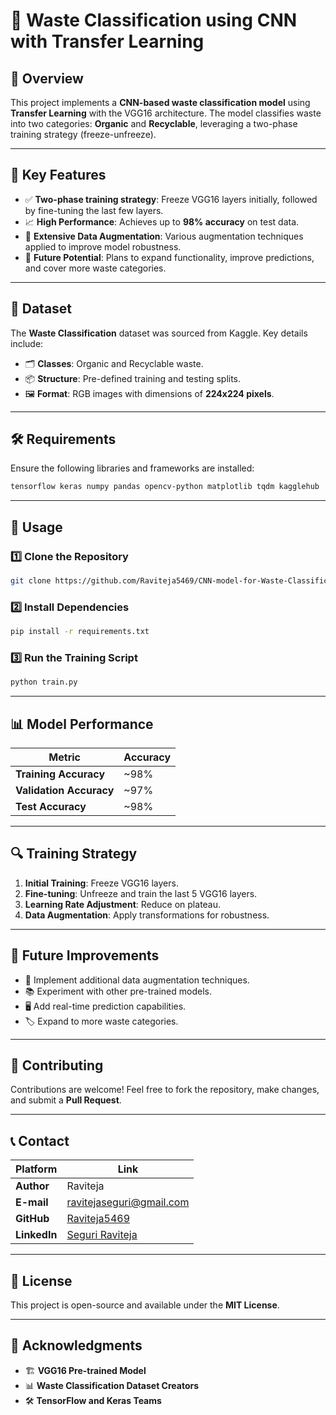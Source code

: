 # 🚀 Waste Classification using CNN with Transfer Learning

## 📌 Overview
This project implements a **CNN-based waste classification model** using **Transfer Learning** with the VGG16 architecture. The model classifies waste into two categories: **Organic** and **Recyclable**, leveraging a two-phase training strategy (freeze-unfreeze).

---

## 🌟 Key Features
- ✅ **Two-phase training strategy**: Freeze VGG16 layers initially, followed by fine-tuning the last few layers.
- 📈 **High Performance**: Achieves up to **98% accuracy** on test data.
- 🎨 **Extensive Data Augmentation**: Various augmentation techniques applied to improve model robustness.
- 🔮 **Future Potential**: Plans to expand functionality, improve predictions, and cover more waste categories.

---

## 📁 Dataset
The **Waste Classification** dataset was sourced from Kaggle. Key details include:
- 🗂 **Classes**: Organic and Recyclable waste.
- 📦 **Structure**: Pre-defined training and testing splits.
- 🖼 **Format**: RGB images with dimensions of **224x224 pixels**.

---

## 🛠️ Requirements
Ensure the following libraries and frameworks are installed:

```bash
tensorflow keras numpy pandas opencv-python matplotlib tqdm kagglehub
```

---

## 🚀 Usage
### 1️⃣ Clone the Repository
```bash
git clone https://github.com/Raviteja5469/CNN-model-for-Waste-Classification.git
```

### 2️⃣ Install Dependencies
```bash
pip install -r requirements.txt
```

### 3️⃣ Run the Training Script
```bash
python train.py
```

---

## 📊 Model Performance
| Metric | Accuracy |
|--------|---------|
| **Training Accuracy** | ~98% |
| **Validation Accuracy** | ~97% |
| **Test Accuracy** | ~98% |

---

## 🔍 Training Strategy
1. **Initial Training**: Freeze VGG16 layers.
2. **Fine-tuning**: Unfreeze and train the last 5 VGG16 layers.
3. **Learning Rate Adjustment**: Reduce on plateau.
4. **Data Augmentation**: Apply transformations for robustness.

---

## 🔮 Future Improvements
- 🔄 Implement additional data augmentation techniques.
- 📚 Experiment with other pre-trained models.
- 🖥 Add real-time prediction capabilities.
- 🏷 Expand to more waste categories.

---

## 👥 Contributing
Contributions are welcome! Feel free to fork the repository, make changes, and submit a **Pull Request**.

---

## 📞 Contact
| Platform  | Link |
|-----------|------|
| **Author** | Raviteja |
| **E-mail** | [ravitejaseguri@gmail.com](mailto:ravitejaseguri@gmail.com) |
| **GitHub** | [Raviteja5469](https://github.com/Raviteja5469) |
| **LinkedIn** | [Seguri Raviteja](https://www.linkedin.com/in/ravi-teja-61190a253) |

---

## 📄 License
This project is open-source and available under the **MIT License**.

---

## 🙌 Acknowledgments
- 🏗 **VGG16 Pre-trained Model**
- 📊 **Waste Classification Dataset Creators**
- 🛠 **TensorFlow and Keras Teams**


